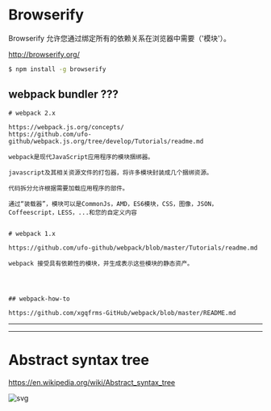 # Browserify  

Browserify 允许您通过绑定所有的依赖关系在浏览器中需要（'模块'）。

http://browserify.org/  

```sh
$ npm install -g browserify

``` 

## webpack  bundler ???
```codes
# webpack 2.x  

https://webpack.js.org/concepts/  
https://github.com/ufo-github/webpack.js.org/tree/develop/Tutorials/readme.md  

webpack是现代JavaScript应用程序的模块捆绑器。

javascript及其相关资源文件的打包器，将许多模块封装成几个捆绑资源。

代码拆分允许根据需要加载应用程序的部件。

通过“装载器”，模块可以是CommonJs，AMD，ES6模块，CSS，图像，JSON，Coffeescript，LESS，...和您的自定义内容


# webpack 1.x  

https://github.com/ufo-github/webpack/blob/master/Tutorials/readme.md  

webpack 接受具有依赖性的模块，并生成表示这些模块的静态资产。




## webpack-how-to

https://github.com/xgqfrms-GitHub/webpack/blob/master/README.md  

``` 


***
***



# Abstract syntax tree

https://en.wikipedia.org/wiki/Abstract_syntax_tree


![svg](https://upload.wikimedia.org/wikipedia/commons/c/c7/Abstract_syntax_tree_for_Euclidean_algorithm.svg)

